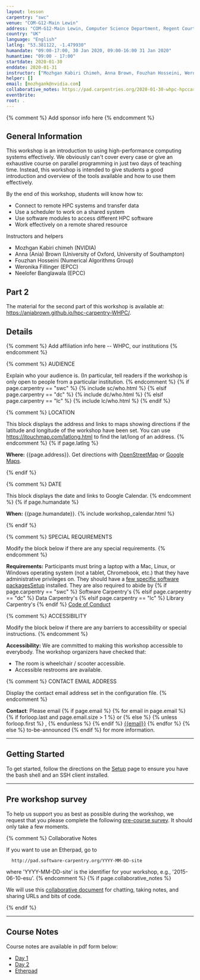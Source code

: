 ```yaml
---
layout: lesson
carpentry: "swc"
venue: "COM-G12-Main Lewin"
address: "COM-G12-Main Lewin, Computer Science Department, Regent Court, 211 Portobello St, Sheffield"
country: "UK"
language: "English"
latlng: "53.381122, -1.479930"
humandate: "09:00-17:00, 30 Jan 2020, 09:00-16:00 31 Jan 2020"
humantime: "09:00 - 17:00"
startdate: 2020-01-30
enddate: 2020-01-31
instructor: ["Mozhgan Kabiri Chimeh, Anna Brown, Fouzhan Hosseini, Weronika Fillinger, Neelofar Banglawala"]
helper: []
email: [mozhgank@nvidia.com]
collaborative_notes: https://pad.carpentries.org/2020-01-30-whpc-hpccarpentry
eventbrite: 
root: .
---
```


{% comment %}
Add sponsor info here
{% endcomment %}

<h2 id="general">General Information</h2>

<p>This workshop is an introduction to using high-performance computing systems effectively. We
obviously can't cover every case or give an exhaustive course on parallel programming in just two
days of teaching time. Instead, this workshop is intended to give students a good introduction and
overview of the tools available and how to use them effectively.</p>

<p>By the end of this workshop, students will know how to:</p>

<ul>
  <li>Connect to remote HPC systems and transfer data</li>
  <li>Use a scheduler to work on a shared system</li>
  <li>Use software modules to access different HPC software</li>
  <li>Work effectively on a remote shared resource</li>
</ul>

<p>Instructors and helpers</p>

<ul>
  <li>Mozhgan Kabiri chimeh (NVIDIA)</li>
  <li>Anna (Ania) Brown (University of Oxford, University of Southampton)</li>
  <li>Fouzhan Hosseini (Numerical Algorithms Group)</li>
  <li>Weronika Fillinger (EPCC)</li>
  <li>Neelofer Banglawala (EPCC)</li>
</ul>

<h2 id="part2">Part 2</h2>

<p>The material for the second part of this workshop is available at: <a href="https://aniabrown.github.io/hpc-carpentry-WHPC/">https://aniabrown.github.io/hpc-carpentry-WHPC/</a>.</p>

<h2 id="details">Details</h2>

{% comment %}
Add affiliation info here -- WHPC, our institutions
{% endcomment %}

{% comment %}
  AUDIENCE

  Explain who your audience is.  (In particular, tell readers if the
  workshop is only open to people from a particular institution.
{% endcomment %}
{% if page.carpentry == "swc" %}
  {% include sc/who.html %}
{% elsif page.carpentry == "dc" %}
  {% include dc/who.html %}
{% elsif page.carpentry == "lc" %}
  {% include lc/who.html %}
{% endif %}

{% comment %}
  LOCATION

  This block displays the address and links to maps showing directions
  if the latitude and longitude of the workshop have been set.  You
  can use https://itouchmap.com/latlong.html to find the lat/long of an
  address.
{% endcomment %}
{% if page.latlng %}
<p id="where">
  <strong>Where:</strong>
  {{page.address}}.
  Get directions with
  <a href="//www.openstreetmap.org/?mlat={{page.latlng | replace:',','&mlon='}}&zoom=16">OpenStreetMap</a>
  or
  <a href="//maps.google.com/maps?q={{page.latlng}}">Google Maps</a>.
</p>
{% endif %}

{% comment %}
  DATE

  This block displays the date and links to Google Calendar.
{% endcomment %}
{% if page.humandate %}
<p id="when">
  <strong>When:</strong>
  {{page.humandate}}.
  {% include workshop_calendar.html %}
</p>
{% endif %}

{% comment %}
  SPECIAL REQUIREMENTS

  Modify the block below if there are any special requirements.
{% endcomment %}
<p id="requirements">
  <strong>Requirements:</strong> Participants must bring a laptop with a
  Mac, Linux, or Windows operating system (not a tablet, Chromebook, etc.) that they have administrative privileges
  on. They should have a <a href="setup/">few specific software packagesSetup</a> installed. They are also required to abide by
  {% if page.carpentry == "swc" %}
  Software Carpentry's
  {% elsif page.carpentry == "dc" %}
  Data Carpentry's
  {% elsif page.carpentry == "lc" %}
  Library Carpentry's
  {% endif %}
  <a href="{{site.swc_site}}/conduct.html">Code of Conduct</a>
</p>

{% comment %}
  ACCESSIBILITY

  Modify the block below if there are any barriers to accessibility or
  special instructions.
{% endcomment %}
<p id="accessibility">
  <strong>Accessibility:</strong> We are committed to making this workshop
  accessible to everybody.
  The workshop organizers have checked that:
</p>
<ul>
  <li>The room is wheelchair / scooter accessible.</li>
  <li>Accessible restrooms are available.</li>
</ul>

{% comment %}
  CONTACT EMAIL ADDRESS

  Display the contact email address set in the configuration file.
{% endcomment %}
<p id="contact">
  <strong>Contact</strong>:
  Please email
  {% if page.email %}
    {% for email in page.email %}
      {% if forloop.last and page.email.size > 1 %}
        or
      {% else %}
        {% unless forloop.first %}
        ,
        {% endunless %}
      {% endif %}
      <a href='mailto:{{email}}'>{{email}}</a>
    {% endfor %}
  {% else %}
    to-be-announced
  {% endif %}
  for more information.
</p>

<hr/>

<h2 id="setup">Getting Started</h2>

<p>To get started, follow the directions on the <a href="setup/">Setup</a> page to ensure you have the bash shell and an SSH client installed.</p>

<hr/>

<h2 id="survey"> Pre workshop survey</h2>

To help us support you as best as possible during the workshop, we request that you please complete the following [pre-course survey](https://forms.office.com/Pages/ResponsePage.aspx?id=JhaX55a5Lkazybu6OlDVXYnSk6_JQaBEovlJG8Ng14dUMEI2T0dNT1FSQ0FDV1lFWjVNTTE4Q1BEMC4u). It should only take a few moments.

{% comment %}
  Collaborative Notes

  If you want to use an Etherpad, go to

      http://pad.software-carpentry.org/YYYY-MM-DD-site

  where 'YYYY-MM-DD-site' is the identifier for your workshop,
  e.g., '2015-06-10-esu'.
{% endcomment %}
{% if page.collaborative_notes %}
<p id="collaborative_notes">
  We will use this <a href="{{page.collaborative_notes}}">collaborative document</a> for chatting, taking notes, and sharing URLs and bits of code.
</p>
{% endif %}

<hr/>

<h2 id="setup">Course Notes</h2>
<p>Course notes are available in pdf form below:
  
<ul>
<li><a href="https://github.com/aniabrown/hpc-carpentry-shell-WHPC/raw/gh-pages/files/HPC_carpentry_notes_day_1.pdf">Day 1</a></li>
<li><a href="https://github.com/aniabrown/hpc-carpentry-shell-WHPC/raw/gh-pages/files/HPC_carpentry_notes_day_2.pdf">Day 2</a></li>
<li><a href="https://github.com/aniabrown/hpc-carpentry-shell-WHPC/raw/gh-pages/files/etherpad.pdf">Etherpad</a></li>
 </ul>
